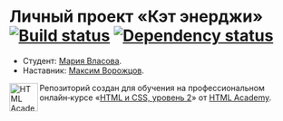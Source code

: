 # Личный проект «Кэт энерджи» [![Build status][travis-image]][travis-url] [![Dependency status][dependency-image]][dependency-url]

* Студент: [Мария Власова](https://up.htmlacademy.ru/adaptive/16/user/871783).
* Наставник: [Максим Ворожцов](https://htmlacademy.ru/profile/id485797).

<a href="https://htmlacademy.ru/intensive/adaptive"><img align="left" width="50" height="50" alt="HTML Academy" src="https://up.htmlacademy.ru/static/img/intensive/adaptive/logo-for-github-2.png"></a>

Репозиторий создан для обучения на профессиональном онлайн‑курсе «[HTML и CSS, уровень 2](https://htmlacademy.ru/intensive/adaptive)» от [HTML Academy](https://htmlacademy.ru).

[travis-image]: https://travis-ci.com/htmlacademy-adaptive/871783-cat-energy-16.svg?branch=master
[travis-url]: https://travis-ci.com/htmlacademy-adaptive/871783-cat-energy-16
[dependency-image]: https://david-dm.org/htmlacademy-adaptive/871783-cat-energy-16/dev-status.svg?style=flat-square
[dependency-url]: https://david-dm.org/htmlacademy-adaptive/871783-cat-energy-16?type=dev
